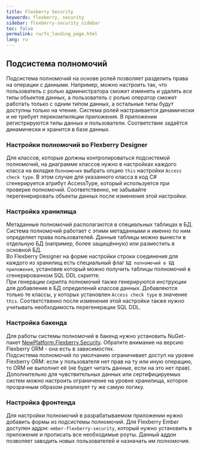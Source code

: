 ```yaml
---
title: Flexberry Security
keywords: flexberry, security
sidebar: flexberry-security_sidebar
toc: false
permalink: ru/fs_landing_page.html
lang: ru
---
```


## Подсистема полномочий

Подсистема полномочий на основе ролей позволяет разделить права на операции с данными. Например, можно настроить так, что пользователь с ролью администратора сможет изменять и удалять все типы объектов данных, а пользователь с ролью оператор сможет работать только с одним типом данных, а остальные типы будут доступны только на чтение. Система ролей настраивается динамически и не требует перекомпиляции приложения. В приложении регистрируются типы данных и пользователи. Соответствие задаётся динамически и хранится в базе данных.

### Настройки полномочий во Flexberry Designer

Для классов, которые должны контролироваться подсистемой полномочий, на диаграмме классов нужно в настройках каждого класса на вкладке `Полномочия` выбрать опцию `this` настройки `Access check type`. В этом случае для указанного класса в код C# сгенерируется атрибут AccessType, который используется при проверке полномочий. Соответственно, не забывайте перегенерировать объекты данных после изменения этой настройки.  

### Настройка хранилища

Метаданные полномочий располагаются в специальных таблицах в БД. Система полномочий работает с этими метаданными и именно по ним определяет права пользователей. Данные таблицы можно вынести в отдельную БД (например, более защищённую) или разместить в основной БД.  
Во Flexberry Designer на форме настройки строки соединения для каждого из хранилищ есть специальный флаг `БД полномочий в БД приложения`, установив который можно получить таблицы полномочий в сгенерированном SQL DDL скрипте.  
При генерации скрипта полномочий также генерируются инструкции для добавления в БД определений классов данных. Добавляются только те классы, у которых установлен `Access check type` в значение `this`. Соответственно после изменения этой настройки также нужно учитывать необходимость перегенерации SQL DDL.

### Настройка бакенда

Для работы системы полномочий в бакенд нужно установить NuGet-пакет [NewPlatform.Flexberry.Security](https://www.nuget.org/packages/NewPlatform.Flexberry.Security). Обратите внимание на версию Flexberry ORM - она есть в зависимостях.  
Подсистема полномочий по умолчанию ограничивает доступ на уровне Flexberry ORM: если у пользователя нет прав на ту или иную операцию, то ORM не выполнит её (не будет читать данные, если на это нет прав). Дополнительно для чувствительных данных или сертифицируемых систем можно настроить ограничение на уровне хранилища, которое прозрачным образом реализует ту же самую логику.

### Настройка фронтенда

Для настройки полномочий в разрабатываемом приложении нужно добавить формы из подсистемы полномочий. Для Flexberry Ember доступен аддон: `ember-flexberry-security`, который нужно установить в приложение и прописать все необходимые роуты. Данный аддон позволяет заводить новых пользователей и назначать им полномочия.
